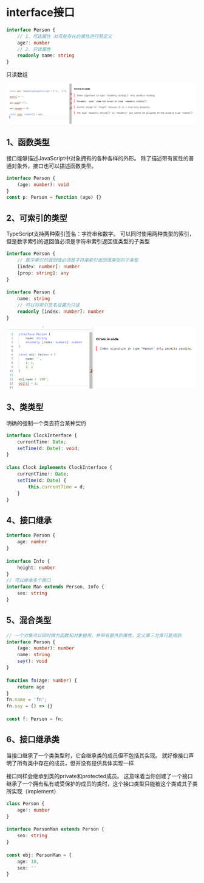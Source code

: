 # interface接口

```ts
interface Person {
    // 1、可选属性 对可能存在的属性进行预定义
    age?: number
    // 2、只读属性
    readonly name: string
}
```

只读数组

![avatar](./img/ReadonlyArray.png)

## 1、函数类型

接口能够描述JavaScript中对象拥有的各种各样的外形。 除了描述带有属性的普通对象外，接口也可以描述函数类型。

```ts
interface Person {
    (age: number): void
}
const p: Person = function (age) {}
```

## 2、可索引的类型

TypeScript支持两种索引签名：字符串和数字。 可以同时使用两种类型的索引，但是数字索引的返回值必须是字符串索引返回值类型的子类型

```ts
interface Person {
    // 数字索引的返回值必须是字符串索引返回值类型的子类型
    [index: number]: number
    [prop: string]: any
}

interface Person {
    name: string
    // 可以将索引签名设置为只读
    readonly [index: number]: number
}
```

![avatar](./img/index.png)

## 3、类类型

明确的强制一个类去符合某种契约

```ts
interface ClockInterface {
    currentTime: Date;
    setTime(d: Date): void;
}

class Clock implements ClockInterface {
    currentTime!: Date;
    setTime(d: Date) {
        this.currentTime = d;
    }
}
```

## 4、接口继承

```ts
interface Person {
    age: number
}

interface Info {
    height: number
}
// 可以继承多个接口
interface Man extends Person, Info {
    sex: string
}
```

## 5、混合类型

```ts
// 一个对象可以同时做为函数和对象使用，并带有额外的属性，定义第三方库可能用到
interface Person {
    (age: number): number
    name: string
    say(): void
}

function fn(age: number) {
    return age
}
fn.name = 'fn';
fn.say = () => {}

const f: Person = fn;
```

## 6、接口继承类

当接口继承了一个类类型时，它会继承类的成员但不包括其实现。 就好像接口声明了所有类中存在的成员，但并没有提供具体实现一样

接口同样会继承到类的private和protected成员。 这意味着当你创建了一个接口继承了一个拥有私有或受保护的成员的类时，这个接口类型只能被这个类或其子类所实现（implement）

```ts
class Person {
    age!: number
}

interface PersonMan extends Person {
    sex: string
}

const obj: PersonMan = {
    age: 18,
    sex: ''
}
```
